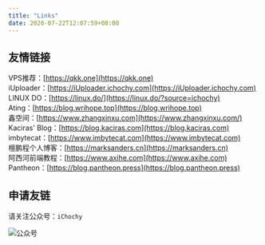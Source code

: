 ```yaml
---
title: "Links"
date: 2020-07-22T12:07:59+08:00
---
```


## 友情链接
VPS推荐：[https://qkk.one](https://qkk.one)  
iUploader：[https://iUploader.ichochy.com](https://iUploader.ichochy.com)  
LINUX DO：[https://linux.do/](https://linux.do/?source=ichochy)  
Ating：[https://blog.wrihope.top](https://blog.wrihope.top)  
鑫空间：[https://www.zhangxinxu.com](https://www.zhangxinxu.com/)  
Kaciras' Blog：[https://blog.kaciras.com](https://blog.kaciras.com)  
imbytecat：[https://www.imbytecat.com](https://www.imbytecat.com)  
檀鹏程个人博客：[https://marksanders.cn](https://marksanders.cn)  
阿西河前端教程：[https://www.axihe.com](https://www.axihe.com)  
Pantheon：[https://blog.pantheon.press](https://blog.pantheon.press)  

## 申请友链
请关注公众号：`iChochy`

![公众号](https://ichochy.com/wx.jpg)
